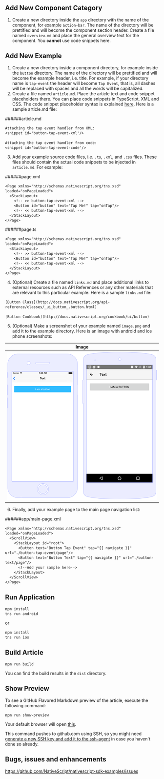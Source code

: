 
## Add New Component Category

1. Create a new directory inside the `app` directory with the name of the component, for example `action-bar`. The name of the directory will be prettified and will become the component section header. Create a file named `overview.md` and place the general overview text for the component. You **cannot** use code snippets here. 

## Add New Example

1. Create a new directory inside a component directory, for example inside the `button` directory. The name of the directory will be prettified and will become the example header, i.e. title. For example, if your directory name is `tap-event` the header will become `Tap Event`, that is, all dashes will be replaced with spaces and all the words will be capitalized.
2. Create a file named `article.md`. Place the article text and code snippet placeholders there. You can place code snippets in TypeScript, XML and CSS. The code snippet placeholder syntax is explained [here](https://github.com/NativeScript/markdown-snippet-injector). Here is a sample article.md file:

######article.md
```
Attaching the tap event handler from XML:
<snippet id='button-tap-event-xml'/>

Attaching the tap event handler from code:
<snippet id='button-tap-event-code'/>
```
3. Add your example source code files, i.e. `.ts`, `.xml`, and `.css` files. These files should contain the actual code snippets to be injected in `article.md`. For example:

######page.xml
```
<Page xmlns="http://schemas.nativescript.org/tns.xsd" loaded="onPageLoaded">
  <StackLayout>
    <!-- >> button-tap-event-xml -->
    <Button id="button" text="Tap Me!" tap="onTap"/>
    <!-- << button-tap-event-xml -->
  </StackLayout>
</Page>
```

######page.ts
```
<Page xmlns="http://schemas.nativescript.org/tns.xsd" loaded="onPageLoaded">
  <StackLayout>
    <!-- >> button-tap-event-xml -->
    <Button id="button" text="Tap Me!" tap="onTap"/>
    <!-- << button-tap-event-xml -->
  </StackLayout>
</Page>
```
4. (Optional) Create a file named `links.md` and place additional links to external resources such as API References or any other materials that are relevant to this particular example. Here is a sample `links.md` file:
```
[Button Class](http://docs.nativescript.org/api-reference/classes/_ui_button_.button.html)

[Button Cookbook](http://docs.nativescript.org/cookbook/ui/button)
```

5. (Optional) Make а screenshot of your example named `image.png` and add it to the example directory. Here is an image with android and ios phone screenshots:

|Image|
|---|
|![Image](app/button/image.png "Image")|

6. Finally, add your example page to the main page navigation list:

######app/main-page.xml
```
<Page xmlns="http://schemas.nativescript.org/tns.xsd" loaded="onPageLoaded">
  <ScrollView>
    <StackLayout id="root">
      <Button text="Button Tap Event" tap="{{ navigate }}" url="./button-tap-event/page"/>
      <Button text="Button Text" tap="{{ navigate }}" url="./button-text/page"/>
      <!--Add your sample here-->      
    </StackLayout>
  </ScrollView>
</Page>
```

## Run Application
```
npm install
tns run android
```
or
```
npm install
tns run ios
```

## Build Article
```
npm run build
```
You can find the build results in the `dist` directory.

## Show Preview 
To see a GitHub Flavored Markdown preview of the article, execute the following command:
```
npm run show-preview
``` 

Your default browser will open [this](https://github.com/NativeScript/nativescript-sdk-examples-preview/blob/master/sdk-examples.md).

This command pushes to github.com using SSH, so you might need [generate a new SSH key and add it to the ssh-agent](https://help.github.com/articles/generating-a-new-ssh-key-and-adding-it-to-the-ssh-agent/) in case you haven't done so already.

## Bugs, issues and enhancements
https://github.com/NativeScript/nativescript-sdk-examples/issues
